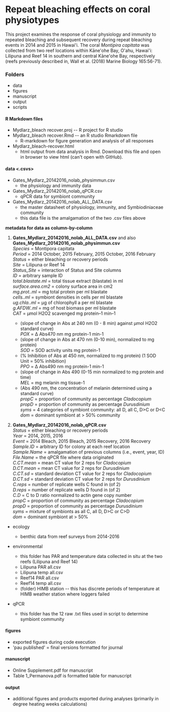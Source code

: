 # Repeat bleaching effects on coral physiotypes 
This project examines the response of coral physiology and immunity to repeated bleaching and subsequent recovery during repeat bleaching events in 2014 and 2015 in Hawai'i. The coral *Montipira capitata* was collected from two reef locations within Kāne'ohe Bay, O'ahu, Hawai'i: Lilipuna and Reef 14 in southern and central Kāne'ohe Bay, respectively (reefs previously described in, Wall et al. (2018) Marine Biology 165:56-71).


### Folders
- data
- figures
- manuscript
- output
- scripts

#### R Markdown files 
 - Mydlarz_bleach recover.proj -- R project for R studio
 - Mydlarz_bleach recover.Rmd -- an R studio Rmarkdown file  
     - R-markdown for figure generation and analysis of all responses  
 - Mydlarz_bleach-recover.html  
     - html output from data analysis in Rmd. Download this file and open in browser to view html (can't open with GitHub).
      
#### data  <.csvs>
  - Gates_Mydlarz_20142016_nolab_physimmun.csv  
      - the physiology and immunity data  
  - Gates_Mydlarz_20142016_nolab_qPCR.csv  
      - qPCR data for symbiont community  
  - Gates_Mydlarz_20142016_nolab_ALL_DATA.csv  
      - the master datasheet of physiology, immunity, and Symbiodiniaceae community  
      - this data file is the amalgamation of the two .csv files above  
      
 **metadata for data as column-by-column**
  1. **Gates_Mydlarz_20142016_nolab_ALL_DATA.csv** and also **Gates_Mydlarz_20142016_nolab_physimmun.csv**    
      *Species* = Montipora capitata   
      *Period* = 2014 October, 2015 February, 2015 October, 2016 February 
      *Status* = either bleaching or recovery periods  
      *Site* = Lilipuna or Reef 14  
      *Status_Site* = interaction of Status and Site columns  
      *ID* = arbitrary sample ID  
      *total.blastate.ml* = total tissue extract (blastate) in ml   
      *surface.area.cm2* = colony surface area in cm2  
      *mg.prot..ml* = mg total protein per ml blastate  
      *cells..ml* = symbiont densities in cells per ml blastate  
      *ug.chla..ml* = μg of chlorophyll a per ml blastate    
      *g.AFDW..ml* = mg of host biomass per ml blastate  
      *CAT* = μmol H2O2 scavenged mg protein–1 min–1  
      - (slope of change in Abs at 240 nm (0 - 8 min) against μmol H2O2 standard curve)  
      *POX* = Δ Abs470 nm mg protein-1 min-1  
      - (slope of change in Abs at 470 nm (0-10 min), normalized to mg protein)  
      *SOD* = SOD activity units mg protein-1  
      - (% Inhibition of Abs at 450 nm, normalized to mg protein) (1 SOD Unit = 50% inhibition)    
      *PPO* = Δ Abs490 nm mg protein-1 min-1  
      - (slope of change in Abs 490 (0-15 min normalized to mg protein and time)  
      *MEL* = mg melanin mg tissue-1  
      - (Abs 490 nm, the concentration of melanin determined using a standard curve)  
      *propC* = proportion of community as percentage *Cladocopium*  
      *propD* = proportion of community as percentage *Durusdinium*    
      *syms* = 4 categories of symbiont community: all D, all C, D>C or D<C  
      *dom* = dominant symbiont at > 50% community  
      
  2. **Gates_Mydlarz_20142016_nolab_qPCR.csv**  
      *Status* = either bleaching or recovery periods  
      *Year* = 2014, 2015, 2016  
      *Event* = 2014 Bleach, 2015 Bleach, 2015 Recovery, 2016 Recovery  
      *Sample.ID* = arbitrary ID for colony at each reef location   
      *Sample.Name* = amalgamation of previous columns (i.e., event, year, ID)  
      *File.Name* = the qPCR file where data originated  
      *C.CT.mean* = mean CT value for 2 reps for *Cladocopium*    
      *D.CT.mean* = mean CT value for 2 reps for *Durusdinium*  
      *C.CT.sd* = standard deviation CT value for 2 reps for *Cladocopium*  
      *D.CT.sd* = standard deviation CT value for 2 reps for *Durusdinium*  
      *C.reps* = number of replicate wells C found in (of 2)  
      *D.reps* = number of replicate wells D found in (of 2)  
      *C.D* = C to D ratio normalized to actin gene copy number  
      *propC* = proportion of community as percentage *Cladocopium*  
      *propD* = proportion of community as percentage *Durusdinium*  
      *syms* = mixture of symbionts as all C, all D, D>C or C>D  
      *dom* = dominant symbiont at > 50%  
        
      
      
  - ecology <subfolder>
      - benthic data from reef surveys from 2014-2016
      
  - environmental <subfolder>
      - this folder has PAR and temperature data collected in situ at the two reefs (Lilipuna and Reef 14)
      - Lilipuna PAR all.csv
      - Lilipuna temp all.csv
      - Reef14 PAR all.csv
      - Reef14 temp all.csv
      - (folder) HIMB station -- this has discrete periods of temperature at HIMB weather station where loggers failed
      
   - qPCR <subfolder>
      - this folder has the 12 raw .txt files used in script to determine symbiont community
     
#### figures <folder>
   - exported figures during code execution
   - 'pau published' = final versions formatted for journal
   
#### manuscript
   - Online Supplement.pdf for manuscript 
   - Table 1_Permanova.pdf is formatted table for manuscript
      
#### output
  - additional figures and products exported during analyses (primarily in degree heating weeks calculations)


